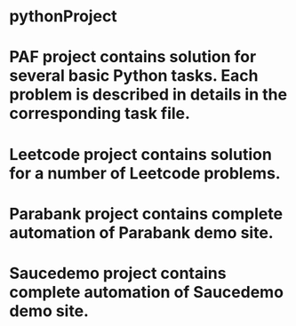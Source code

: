# pythonProject
# PAF project contains solution for several basic Python tasks. Each problem is described in details in the corresponding task file.
# Leetcode project contains solution for a number of Leetcode problems.
# Parabank project contains complete automation of Parabank demo site.
# Saucedemo project contains complete automation of Saucedemo demo site.
